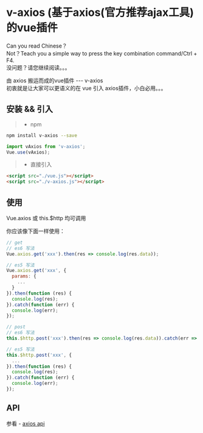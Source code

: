 # v-axios (基于axios(官方推荐ajax工具)的vue插件
Can you read Chinese？<br />
Not？Teach you a simple way to press the key combination command/Ctrl + F4.<br />
没问题？请您继续阅读。。。

由 axios 搬运而成的vue插件 --- v-axios<br />
初衷就是让大家可以更语义的在 vue 引入 axios插件，小白必用。。。


## 安装 && 引入

> * npm

``` bash
npm install v-axios --save
```

```javascript
import vAxios from 'v-axios';
Vue.use(vAxios);
```

> * 直接引入

```html
<script src="./vue.js"></script>
<script src="./v-axios.js"></script>
```


## 使用

Vue.axios 或 this.$http 均可调用

你应该像下面一样使用：

```javascript
// get
// es6 写法
Vue.axios.get('xxx').then(res => console.log(res.data));

// es5 写法
Vue.axios.get('xxx', {
  params: {
    ...
  }
}).then(function (res) {
  console.log(res);
}).catch(function (err) {
  console.log(err);
});

// post
// es6 写法
this.$http.post('xxx').then(res => console.log(res.data)).catch(err => console.log(err)});

// es5 写法
this.$http.post('xxx', {
  ...
}).then(function (res) {
  console.log(res);
}).catch(function (err) {
  console.log(err);
});
```


## API

参看 - [axios api](https://github.com/mzabriskie/axios)
